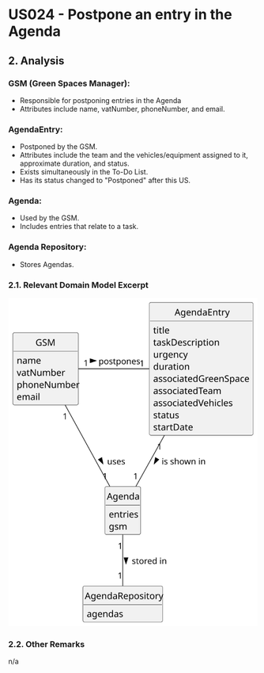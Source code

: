 # US024 - Postpone an entry in the Agenda

## 2. Analysis

### GSM (Green Spaces Manager):
* Responsible for postponing entries in the Agenda
* Attributes include name, vatNumber, phoneNumber, and email.

### AgendaEntry:
* Postponed by the GSM.
* Attributes include the team and the vehicles/equipment assigned to it, approximate duration, and status.
* Exists simultaneously in the To-Do List.
* Has its status changed to "Postponed" after this US.

### Agenda:
* Used by the GSM.
* Includes entries that relate to a task.

### Agenda Repository:
* Stores Agendas.

### 2.1. Relevant Domain Model Excerpt

![Domain Model](svg/us024-domain-model.svg)

### 2.2. Other Remarks

n/a